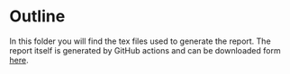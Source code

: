 # Outline

In this folder you will find the tex files used to generate the report. The report itself is generated by GitHub actions and can be downloaded form [here](https://github.com/GQCG-res/Phase-Transitions-in-Bose-Hubbard/actions).